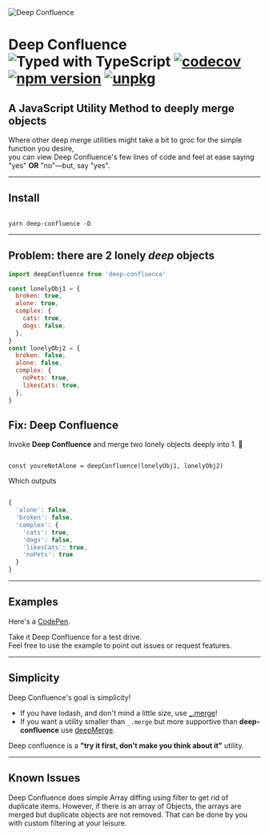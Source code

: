 ![Deep Confluence](https://jeffry.in/deep-confluence/deep-confluence.svg)

# Deep Confluence ![Typed with TypeScript](https://flat.badgen.net/badge/icon/Typed?icon=typescript&label&labelColor=blue&color=555555) [![codecov](https://codecov.io/gh/yowainwright/deep-confluence/branch/master/graph/badge.svg)](https://codecov.io/gh/yowainwright/deep-confluence) [![npm version](https://badge.fury.io/js/deep-confluence.svg)](https://badge.fury.io/js/deep-confluence) [![unpkg](https://img.shields.io/badge/unpkg-link-blue.svg)](https://unpkg.com/deep-confluence@latest/dist/deep-confluence.min.js)

## A JavaScript Utility Method to deeply merge objects

Where other deep merge utilities might take a bit to groc for the simple function you desire,<br />
you can view Deep Confluence's few lines of code and feel at ease saying "yes" **OR** "no"—but, say "yes".

---

## Install

```shell

yarn deep-confluence -D

```

---

## Problem: there are 2 lonely _deep_ objects

```javascript
import deepConfluence from 'deep-confluence'

const lonelyObj1 = {
  broken: true,
  alone: true,
  complex: {
    cats: true,
    dogs: false,
  },
}
const lonelyObj2 = {
  broken: false,
  alone: false,
  complex: {
    noPets: true,
    likesCats: true,
  },
}
```

## Fix: Deep Confluence

Invoke **Deep Confluence** and merge two lonely objects deeply into 1. 🖤

```javascipt

const youreNotAlone = deepConfluence(lonelyObj1, lonelyObj2)

```

Which outputs

```javascript

{
  'alone': false,
  'broken': false,
  'complex': {
    'cats': true,
    'dogs': false,
    'likesCats': true,
    'noPets': true
  }
}

```

---

## Examples

Here's a [CodePen](https://codepen.io/yowainwright/pen/MVVjOP/).

Take it Deep Confluence for a test drive.<br />
Feel free to use the example to point out issues or request features.

---

## Simplicity

Deep Confluence's goal is simplicity!

- If you have lodash, and don't mind a little size, use [\_.merge](https://www.npmjs.com/package/lodash.merge)!
- If you want a utility smaller than `_.merge` but more supportive than **deep-confluence** use [deepMerge](https://github.com/KyleAMathews/deepmerge/).

Deep confluence is a **"try it first, don't make you think about it"** utility.

---

## Known Issues

Deep Confluence does simple Array diffing using filter to get rid of duplicate items. However, if there is an array of Objects, the arrays are merged but duplicate objects are not removed. That can be done by you with custom filtering at your leisure.
